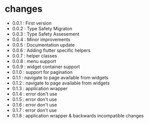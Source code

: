 # changes
- 0.0.1 : First version
- 0.0.2 : Type Safety Migraton
- 0.0.3 : Type Safety Assesement
- 0.0.4 : Minor improvements
- 0.0.5 : Documentation update
- 0.0.6 : Adding flutter specific helpers
- 0.0.7 : helper classes
- 0.0.8 : menu support
- 0.0.9 : widget container support
- 0.1.0 : support for pagination
- 0.1.1 : navigate to page available from widgets
- 0.1.2 : navigate to page available from widgets
- 0.1.3 : application wrapper
- 0.1.4 : error don't use
- 0.1.5 : error don't use
- 0.1.6 : error don't use
- 0.1.7 : error don't use
- 0.1.8 : application wrapper & backwards incompatible changes